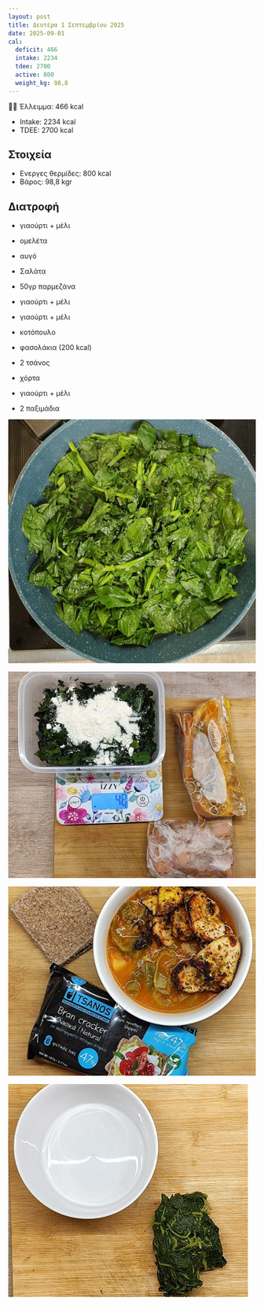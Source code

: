 ```yaml
---
layout: post
title: Δευτέρα 1 Σεπτεμβρίου 2025
date: 2025-09-01
cal:
  deficit: 466
  intake: 2234
  tdee: 2700
  active: 800
  weight_kg: 98,8
---
```


💪🏻 Έλλειμμα: <span class="green">466 kcal</span>

- Intake: 2234 kcal
- TDEE: 2700 kcal

## Στοιχεία

- Ενεργες θερμίδες: 800 kcal
- Βάρος: 98,8 kgr

## Διατροφή

- γιαούρτι + μέλι
- ομελέτα
- αυγό

- Σαλάτα
- 50γρ παρμεζάνα

- γιαούρτι + μέλι
- γιαούρτι + μέλι

- κοτόπουλο
- φασολάκια (200 kcal)
- 2 τσάνος
- χόρτα

- γιαούρτι + μέλι
- 2 παξιμάδια



![pic](/pics/2025-09-01/omelet.gif)<br>

![pic](/pics/2025-09-01/1.jpg)<br>

![pic](/pics/2025-09-01/2.jpg)<br>

![pic](/pics/2025-09-01/greens.gif)<br>
